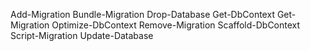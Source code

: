 ﻿



Add-Migration
Bundle-Migration
Drop-Database
Get-DbContext
Get-Migration
Optimize-DbContext
Remove-Migration
Scaffold-DbContext
Script-Migration
Update-Database